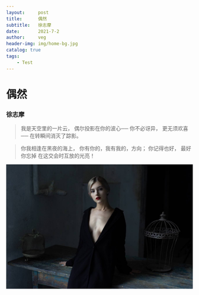 ```yaml
---
layout:     post
title:      偶然
subtitle:   徐志摩
date:       2021-7-2
author:     veg
header-img: img/home-bg.jpg
catalog: true
tags:
    - Test
---
```


# 偶然
### 徐志摩
>我是天空里的一片云，
>偶尔投影在你的波心──
>你不必讶异，
>更无须欢喜──
>在转瞬间消灭了踪影。

>你我相逢在黑夜的海上，
>你有你的，我有我的，方向；
>你记得也好，
>最好你忘掉
>在这交会时互放的光亮！

![beauty](./img/blog_img/beauty.jpg)
